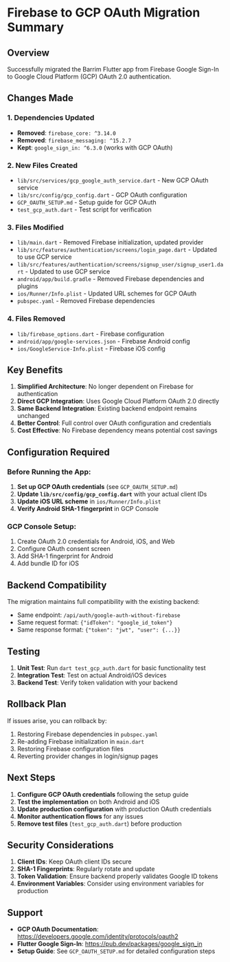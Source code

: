 # Firebase to GCP OAuth Migration Summary

## Overview
Successfully migrated the Barrim Flutter app from Firebase Google Sign-In to Google Cloud Platform (GCP) OAuth 2.0 authentication.

## Changes Made

### 1. Dependencies Updated
- **Removed**: `firebase_core: ^3.14.0`
- **Removed**: `firebase_messaging: ^15.2.7`
- **Kept**: `google_sign_in: ^6.3.0` (works with GCP OAuth)

### 2. New Files Created
- `lib/src/services/gcp_google_auth_service.dart` - New GCP OAuth service
- `lib/src/config/gcp_config.dart` - GCP OAuth configuration
- `GCP_OAUTH_SETUP.md` - Setup guide for GCP OAuth
- `test_gcp_auth.dart` - Test script for verification

### 3. Files Modified
- `lib/main.dart` - Removed Firebase initialization, updated provider
- `lib/src/features/authentication/screens/login_page.dart` - Updated to use GCP service
- `lib/src/features/authentication/screens/signup_user/signup_user1.dart` - Updated to use GCP service
- `android/app/build.gradle` - Removed Firebase dependencies and plugins
- `ios/Runner/Info.plist` - Updated URL schemes for GCP OAuth
- `pubspec.yaml` - Removed Firebase dependencies

### 4. Files Removed
- `lib/firebase_options.dart` - Firebase configuration
- `android/app/google-services.json` - Firebase Android config
- `ios/GoogleService-Info.plist` - Firebase iOS config

## Key Benefits

1. **Simplified Architecture**: No longer dependent on Firebase for authentication
2. **Direct GCP Integration**: Uses Google Cloud Platform OAuth 2.0 directly
3. **Same Backend Integration**: Existing backend endpoint remains unchanged
4. **Better Control**: Full control over OAuth configuration and credentials
5. **Cost Effective**: No Firebase dependency means potential cost savings

## Configuration Required

### Before Running the App:
1. **Set up GCP OAuth credentials** (see `GCP_OAUTH_SETUP.md`)
2. **Update `lib/src/config/gcp_config.dart`** with your actual client IDs
3. **Update iOS URL scheme** in `ios/Runner/Info.plist`
4. **Verify Android SHA-1 fingerprint** in GCP Console

### GCP Console Setup:
1. Create OAuth 2.0 credentials for Android, iOS, and Web
2. Configure OAuth consent screen
3. Add SHA-1 fingerprint for Android
4. Add bundle ID for iOS

## Backend Compatibility

The migration maintains full compatibility with the existing backend:
- Same endpoint: `/api/auth/google-auth-without-firebase`
- Same request format: `{"idToken": "google_id_token"}`
- Same response format: `{"token": "jwt", "user": {...}}`

## Testing

1. **Unit Test**: Run `dart test_gcp_auth.dart` for basic functionality test
2. **Integration Test**: Test on actual Android/iOS devices
3. **Backend Test**: Verify token validation with your backend

## Rollback Plan

If issues arise, you can rollback by:
1. Restoring Firebase dependencies in `pubspec.yaml`
2. Re-adding Firebase initialization in `main.dart`
3. Restoring Firebase configuration files
4. Reverting provider changes in login/signup pages

## Next Steps

1. **Configure GCP OAuth credentials** following the setup guide
2. **Test the implementation** on both Android and iOS
3. **Update production configuration** with production OAuth credentials
4. **Monitor authentication flows** for any issues
5. **Remove test files** (`test_gcp_auth.dart`) before production

## Security Considerations

1. **Client IDs**: Keep OAuth client IDs secure
2. **SHA-1 Fingerprints**: Regularly rotate and update
3. **Token Validation**: Ensure backend properly validates Google ID tokens
4. **Environment Variables**: Consider using environment variables for production

## Support

- **GCP OAuth Documentation**: https://developers.google.com/identity/protocols/oauth2
- **Flutter Google Sign-In**: https://pub.dev/packages/google_sign_in
- **Setup Guide**: See `GCP_OAUTH_SETUP.md` for detailed configuration steps

